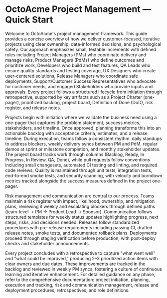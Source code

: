 # OctoAcme Project Management — Quick Start

Welcome to OctoAcme's project management framework. This guide provides a concise overview of how we deliver customer-focused, iterative projects using clear ownership, data-informed decisions, and psychological safety. Our approach emphasizes small, testable increments with defined roles including Project Managers (PMs) who coordinate delivery and manage risks, Product Managers (PdMs) who define outcomes and prioritize work, Developers who build and test features, QA Leads who ensure quality standards and testing coverage, UX Designers who create user-centered solutions, Release Managers who coordinate safe deployments, Support/Customer Success Representatives who advocate for customer needs, and engaged Stakeholders who provide inputs and approvals. Every project follows a structured lifecycle from initiation through retrospective, supported by key artifacts such as a Project Charter (one-pager), prioritized backlog, project board, Definition of Done (DoD), risk register, and release notes.

Projects begin with initiation where we validate the business need using a one-pager that captures the problem statement, success metrics, stakeholders, and timeline. Once approved, planning transforms this into an actionable backlog with acceptance criteria, estimates, and a release timeline. During execution, teams follow a consistent rhythm: daily standups to address blockers, weekly delivery syncs between PM and PdM, regular demos at sprint or milestone completion, and monthly stakeholder updates. The project board tracks work through columns (Backlog, Ready, In Progress, In Review, QA, Done), while pull requests follow conventions including small changesets, automated CI testing and linting, and required code reviews. Quality is maintained through unit tests, integration tests, end-to-end smoke tests, and security scanning, with velocity and burndown metrics tracked alongside the success measures defined in the project one-pager.

Risk management and communication are central to our process. Teams maintain a risk register with impact, likelihood, ownership, and mitigation plans, reviewing it weekly and escalating blockers through defined paths (team-level → PM → Product Lead → Sponsor). Communication follows structured templates for weekly status updates highlighting progress, next steps, risks, and decisions needed. Releases follow standardized procedures with pre-release requirements including passing CI, drafted release notes, smoke tests, and documented rollback plans. Deployments proceed through staging verification before production, with post-deploy checks and stakeholder announcements.

Every project concludes with a retrospective to capture "what went well" and "what could be improved," producing 2–3 prioritized action items with clear owners and due dates. These improvements are tracked in the backlog and reviewed in weekly PM syncs, fostering a culture of continuous learning and iterative enhancement. For detailed guidance on any phase, refer to the comprehensive documentation: project initiation, planning, execution and tracking, risk and communication management, release and deployment procedures, retrospectives, and role definitions.
